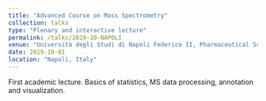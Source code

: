 ```yaml
---
title: "Advanced Course on Mass Spectrometry"
collection: talks
type: "Plenary and interactive lecture"
permalink: /talks/2019-10-NAPOLI
venue: "Università degli Studi di Napoli Federico II, Pharmaceutical Sciences"
date: 2019-10-01
location: "Napoli, Italy"
---
```


First academic lecture. Basics of statistics, MS data processing, annotation and visualization.
